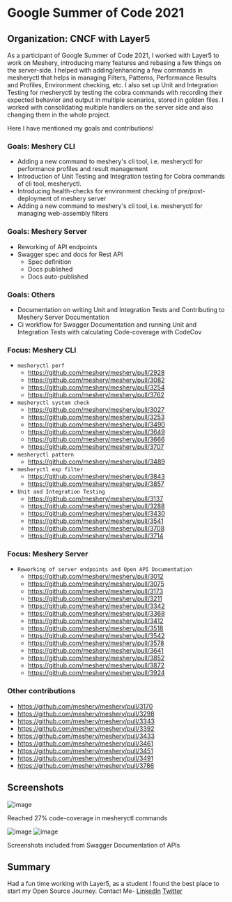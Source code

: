 # Google Summer of Code 2021

## Organization: CNCF with Layer5

As a participant of Google Summer of Code 2021, I worked with Layer5 to work on Meshery, introducing many features and rebasing a few things on the server-side. I helped with adding/enhancing a few commands in mesheryctl that helps in managing Filters, Patterns, Performance Results and Profiles, Environment checking, etc. I also set up Unit and Integration Testing for mesheryctl by testing the cobra commands with recording their expected behavior and output in multiple scenarios, stored in golden files. I worked with consolidating multiple handlers on the server side and also changing them in the whole project.

Here I have mentioned my goals and contributions!

### Goals: Meshery CLI
- Adding a new command to meshery's cli tool, i.e. mesheryctl for performance profiles and result management
- Introduction of Unit Testing and Integration testing for Cobra commands of cli tool, mesheryctl.
- Introducing health-checks for environment checking of pre/post-deployment of meshery server
- Adding a new command to meshery's cli tool, i.e. mesheryctl for managing web-assembly filters

### Goals: Meshery Server
- Reworking of API endpoints
- Swagger spec and docs for Rest API
    - Spec definition
    - Docs published
    - Docs auto-published

### Goals: Others
- Documentation on writing Unit and Integration Tests and Contributing to Meshery Server Documentation
- Ci workflow for Swagger Documentation and running Unit and Integration Tests with calculating Code-coverage with CodeCov


### Focus: Meshery CLI
* `mesheryctl perf`
  * https://github.com/meshery/meshery/pull/2928
  * https://github.com/meshery/meshery/pull/3082
  * https://github.com/meshery/meshery/pull/3254
  * https://github.com/meshery/meshery/pull/3762
* `mesheryctl system check`
  * https://github.com/meshery/meshery/pull/3027
  * https://github.com/meshery/meshery/pull/3253
  * https://github.com/meshery/meshery/pull/3490
  * https://github.com/meshery/meshery/pull/3649
  * https://github.com/meshery/meshery/pull/3666
  * https://github.com/meshery/meshery/pull/3707
* `mesheryctl pattern`
  * https://github.com/meshery/meshery/pull/3489
* `mesheryctl exp filter`
  * https://github.com/meshery/meshery/pull/3843
  * https://github.com/meshery/meshery/pull/3857 
* `Unit and Integration Testing`
  * https://github.com/meshery/meshery/pull/3137
  * https://github.com/meshery/meshery/pull/3288
  * https://github.com/meshery/meshery/pull/3430
  * https://github.com/meshery/meshery/pull/3541
  * https://github.com/meshery/meshery/pull/3708
  * https://github.com/meshery/meshery/pull/3714




### Focus: Meshery Server
* `Reworking of server endpoints and Open API Documentation`
  * https://github.com/meshery/meshery/pull/3012
  * https://github.com/meshery/meshery/pull/3075
  * https://github.com/meshery/meshery/pull/3173
  * https://github.com/meshery/meshery/pull/3211
  * https://github.com/meshery/meshery/pull/3342
  * https://github.com/meshery/meshery/pull/3368
  * https://github.com/meshery/meshery/pull/3412
  * https://github.com/meshery/meshery/pull/3518
  * https://github.com/meshery/meshery/pull/3542
  * https://github.com/meshery/meshery/pull/3578
  * https://github.com/meshery/meshery/pull/3641
  * https://github.com/meshery/meshery/pull/3852
  * https://github.com/meshery/meshery/pull/3872 
  * https://github.com/meshery/meshery/pull/3924

### Other contributions
  * https://github.com/meshery/meshery/pull/3170
  * https://github.com/meshery/meshery/pull/3298
  * https://github.com/meshery/meshery/pull/3343
  * https://github.com/meshery/meshery/pull/3392
  * https://github.com/meshery/meshery/pull/3433    
  * https://github.com/meshery/meshery/pull/3461
  * https://github.com/meshery/meshery/pull/3451
  * https://github.com/meshery/meshery/pull/3491
  * https://github.com/meshery/meshery/pull/3786

## Screenshots
![image](https://user-images.githubusercontent.com/50979887/130494555-e1cee00a-c3d6-4a12-a0e2-06bf6d3d344c.png)

Reached 27% code-coverage in mesheryctl commands

![image](https://user-images.githubusercontent.com/50979887/130495186-f5bfcc27-c230-4c73-a598-8a8d5342ab7e.png)
![image](https://user-images.githubusercontent.com/50979887/130495212-076766cb-8d86-48b8-8a72-a7347d54f87a.png)

Screenshots included from Swagger Documentation of APIs

## Summary

Had a fun time working with Layer5, as a student I found the best place to start my Open Source Journey.
Contact Me-  [LinkedIn](https://www.linkedin.com/in/piyushsingariya/) [Twitter](https://twitter.com/piyushsingariya)


